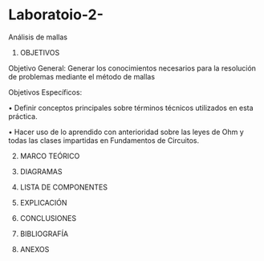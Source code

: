 # Laboratoio-2-
Análisis de mallas
1.	OBJETIVOS

Objetivo General: Generar los conocimientos necesarios para la resolución de problemas mediante el método de mallas 

Objetivos Específicos: 

•	Definir conceptos principales sobre términos técnicos utilizados en esta práctica.

•	Hacer uso de lo aprendido con anterioridad sobre las leyes de Ohm y todas las clases impartidas en Fundamentos de Circuitos.

2.	MARCO TEÓRICO


3.	DIAGRAMAS

4.	LISTA DE COMPONENTES

5.	EXPLICACIÓN

7. CONCLUSIONES

8.	BIBLIOGRAFÍA

9.	ANEXOS


